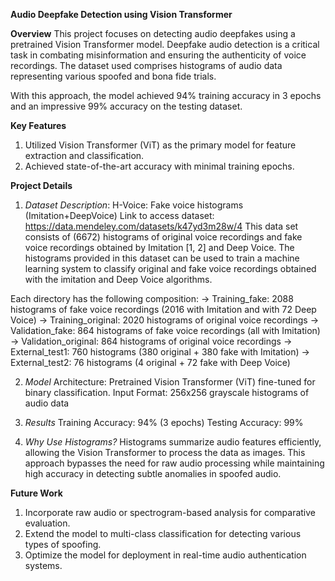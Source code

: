 **Audio Deepfake Detection using Vision Transformer**


**Overview**
This project focuses on detecting audio deepfakes using a pretrained Vision Transformer model. Deepfake audio detection is a critical task in combating misinformation and ensuring the authenticity of voice recordings. The dataset used comprises histograms of audio data representing various spoofed and bona fide trials.

With this approach, the model achieved 94% training accuracy in 3 epochs and an impressive 99% accuracy on the testing dataset.

**Key Features**
1. Utilized Vision Transformer (ViT) as the primary model for feature extraction and classification.
2. Achieved state-of-the-art accuracy with minimal training epochs.

**Project Details**
1. *Dataset Description*: H-Voice: Fake voice histograms (Imitation+DeepVoice)
Link to access dataset: https://data.mendeley.com/datasets/k47yd3m28w/4
This data set consists of (6672) histograms of original voice recordings and fake voice recordings obtained by Imitation [1, 2] and Deep Voice. The histograms provided in this dataset can be used to train a machine learning system to classify original and fake voice recordings obtained with the imitation and Deep Voice algorithms.

Each directory has the following composition:
-> Training_fake: 2088 histograms of fake voice recordings (2016 with Imitation and with 72 Deep Voice)
-> Training_original: 2020 histograms of original voice recordings 
-> Validation_fake: 864 histograms of fake voice recordings (all with Imitation)
-> Validation_original: 864 histograms of original voice recordings 
-> External_test1: 760 histograms (380 original + 380 fake with Imitation)
-> External_test2: 76 histograms (4 original + 72 fake with Deep Voice)


2. *Model*
Architecture: Pretrained Vision Transformer (ViT) fine-tuned for binary classification.
Input Format: 256x256 grayscale histograms of audio data

3. *Results*
Training Accuracy: 94% (3 epochs)
Testing Accuracy: 99%

4. *Why Use Histograms?*
Histograms summarize audio features efficiently, allowing the Vision Transformer to process the data as images. This approach bypasses the need for raw audio processing while maintaining high accuracy in detecting subtle anomalies in spoofed audio.


**Future Work**
1. Incorporate raw audio or spectrogram-based analysis for comparative evaluation.
2. Extend the model to multi-class classification for detecting various types of spoofing.
3. Optimize the model for deployment in real-time audio authentication systems.
